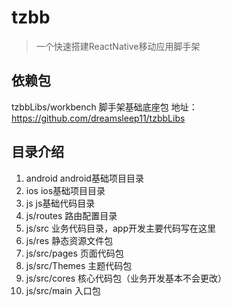 # tzbb
>一个快速搭建ReactNative移动应用脚手架
## 依赖包
tzbbLibs/workbench 脚手架基础底座包
地址：https://github.com/dreamsleep11/tzbbLibs
## 目录介绍
1. android
android基础项目目录
2. ios
ios基础项目目录
3. js
js基础代码目录
4. js/routes 
路由配置目录
5. js/src
业务代码目录，app开发主要代码写在这里
6. js/res 
静态资源文件包
7. js/src/pages 
页面代码包
8. js/src/Themes
主题代码包
9. js/src/cores
核心代码包（业务开发基本不会更改）
10. js/src/main
入口包
